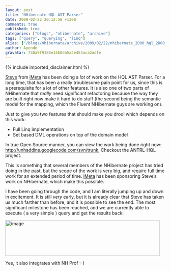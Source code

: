 ```yaml
---
layout: post
title: "NHibernate HQL AST Parser"
date: 2009-02-22 20:12:58 +1300
comments: true
published: true
categories: ["blogs", "nhibernate", "archive"]
tags: ["query", "querying", "linq"]
alias: ["/blogs/nhibernate/archive/2009/02/22/nhibernate_2D00_hql_2D00_ast_2D00_parser.aspx", "/blogs/nhibernate/archive/2009/02/22/nhibernate_2d00_hql_2d00_ast_2d00_parser.aspx"]
author: Ayende
gravatar: 730a9f9186e14b8da5a4e453aca2adfe
---
```

{% include imported_disclaimer.html %}
<p><a href="http://blogs.imeta.co.uk/sstrong/Default.aspx">Steve</a> from <a href="http://imeta.co.uk/">iMeta</a> has been doing a <em>lot</em> of work on the HQL AST Parser. For a long time, that has been a really troublesome pain point for us, since this is a prerequisite for a lot of other features. It is also one of two parts of NHibernate that <em>really </em>need significant refactoring because the way they are built right now make it hard to do stuff (the second being the semantic model for the mapping, which the Fluent NHibernate guys are working on).</p>  <p>Just to give you two features that should make you drool which depends on this work:</p>  <ul>   <li>Full Linq implementation </li>    <li>Set based DML operations on top of the domain model </li> </ul>  <p>In true Open Source manner, you can view the work being done right now: <a href="http://unhaddins.googlecode.com/svn/trunk">http://unhaddins.googlecode.com/svn/trunk</a>, Checkout the ANTRL-HQL project.</p>  <p>This is something that several members of the NHibernate project has tried doing in the past, but the scope of the work is very big, and require full time work for an extended period of time. <a href="http://imeta.co.uk">iMeta</a> has been sponsoring Steve’s work on NHibernate, which make this possible. </p>  <p>I have been going through the code, and I am literally jumping up and down in excitement. It is still <em>very</em> early, but it is already clear that Steve has taken us much farther than before, and it is possible to see the end. The most significant milestone has been reached, and we are currently able to execute ( a very simple ) query and get the results back:</p>  <p><a href="http://nhforge.org/cfs-file.ashx/__key/CommunityServer.Blogs.Components.WeblogFiles/nhibernate/image_5F00_2050794E.png"><img title="image" style="border-top-width: 0px; display: inline; border-left-width: 0px; border-bottom-width: 0px; border-right-width: 0px" height="112" alt="image" src="http://nhforge.org/cfs-file.ashx/__key/CommunityServer.Blogs.Components.WeblogFiles/nhibernate/image_5F00_thumb_5F00_245D57D1.png" width="485" border="0" /></a> </p>  <p>Yes, it also integrates with NH Prof :-)</p>
